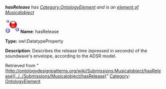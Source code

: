 ___hasRelease__ has [Category:OntologyElement](../../Category/OntologyElement "Category:OntologyElement") and is an [element of](../../Property/ElementOf "Property:ElementOf") [Musicalobject](../../Submissions/Musicalobject "Submissions:Musicalobject")_


  




[![DatatypeProperty](../../images/thumb/a/a5/DatatypeProperty.gif/45px-DatatypeProperty.gif)](../../Image/DatatypeProperty.gif "DatatypeProperty")
__Name__: hasRelease 


__Type:__ owl:DatatypeProperty 


__Description__: Describes the release time (epressed in seconds) of the soundwave's envelope, according to the ADSR model. 





Retrieved from "[http://ontologydesignpatterns.org/wiki/Submissions:Musicalobject/hasRelease](../../Submissions/Musicalobject/hasRelease)"
 [Category](http://ontologydesignpatterns.org/wiki/Special:Categories "Special:Categories"): [OntologyElement](../../Category/OntologyElement "Category:OntologyElement")